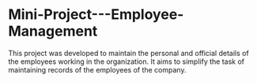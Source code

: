 # Mini-Project---Employee-Management
This project was developed to maintain the personal and official details of the employees working in the organization. It aims to simplify the task of maintaining records of the employees of the company.
